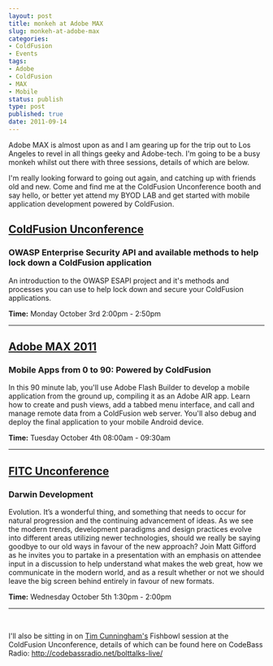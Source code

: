 ```yaml
---
layout: post
title: monkeh at Adobe MAX
slug: monkeh-at-adobe-max
categories:
- ColdFusion
- Events
tags:
- Adobe
- ColdFusion
- MAX
- Mobile
status: publish
type: post
published: true
date: 2011-09-14
---
```

<p>Adobe MAX is almost upon as and I am gearing up for the trip out to Los Angeles to revel in all things geeky and Adobe-tech. I'm going to be a busy monkeh whilst out there with three sessions, details of which are below.</p>
<p>I'm really looking forward to going out again, and catching up with friends old and new. Come and find me at the ColdFusion Unconference booth and say hello, or better yet attend my BYOD LAB and get started with mobile application development powered by ColdFusion.</p>
<h2><a title="View the ColdFusion Unconference event page" href="http://lanyrd.com/2011/coldfusion-unconference-adobe-max/" target="_blank">ColdFusion Unconference</a></h2>
<h3>OWASP Enterprise Security API and available methods to help lock down a ColdFusion application</h3>
<p>An introduction to the OWASP ESAPI project and it's methods and processes you can use to help lock down and secure your ColdFusion applications.</p>
<p><strong>Time:</strong> Monday October 3rd 2:00pm - 2:50pm</p>
<hr />
<h2><a title="View the details for this session" href="https://max.adobe.com/schedule/by-session/mobile-apps-from-0-to-90-powered-by-coldfusion/BL3900" target="_blank">Adobe MAX 2011</a></h2>
<h3>Mobile Apps from 0 to 90: Powered by ColdFusion</h3>
<p>In this 90 minute lab, you'll use Adobe Flash Builder to develop a mobile application from the ground up, compiling it as an Adobe AIR app. Learn how to create and push views, add a tabbed menu interface, and call and manage remote data from a ColdFusion web server. You'll also debug and deploy the final application to your mobile Android device.</p>
<p><strong>Time:</strong> Tuesday October 4th 08:00am - 09:30am</p>
<hr />
<h2><a title="View the details for this session" href="http://www.fitc.ca/events/presentations/presentation.cfm?event=122&amp;presentation_id=1660" target="_blank">FITC Unconference</a></h2>
<h3>Darwin Development</h3>
<p>Evolution. It’s a wonderful thing, and something that needs to occur for natural progression and the continuing advancement of ideas. As we see the modern trends, development paradigms and design practices evolve into different areas utilizing newer technologies, should we really be saying goodbye to our old ways in favour of the new approach? Join Matt Gifford as he invites you to partake in a presentation with an emphasis on attendee input in a discussion to help understand what makes the web great, how we communicate in the modern world, and as a result whether or not we should leave the big screen behind entirely in favour of new formats.</p>
<p><strong>Time:</strong> Wednesday October 5th 1:30pm - 2:00pm</p>
<hr />
<p>&nbsp;</p>
<p>I'll also be sitting in on <a title="Visit Tim at CFMumboJumbo" href="http://cfmumbojumbo.com/cf/" target="_blank">Tim Cunningham's</a> Fishbowl session at the ColdFusion Unconference, details of which can be found here on CodeBass Radio: <a title="Visit CodeBass Radio for details on the Fishbowl session / BoltTalks Live" href="http://codebassradio.net/bolttalks-live/" target="_blank">http://codebassradio.net/bolttalks-live/</a></p>
<p>&nbsp;</p>
